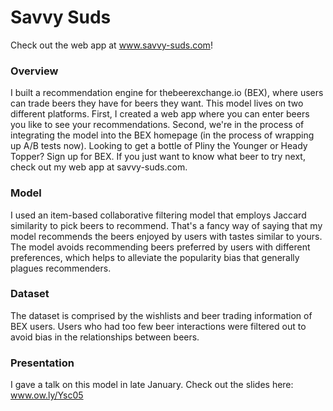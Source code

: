 # Savvy Suds
Check out the web app at www.savvy-suds.com!

### Overview
I built a recommendation engine for thebeerexchange.io (BEX), where users can trade beers they have for beers they want. This model lives on two different platforms. First, I created a web app where you can enter beers you like to see your recommendations. Second, we're in the process of integrating the model into the BEX homepage (in the process of wrapping up A/B tests now). Looking to get a bottle of Pliny the Younger or Heady Topper? Sign up for BEX. If you just want to know what beer to try next, check out my web app at savvy-suds.com.

### Model
I used an item-based collaborative filtering model that employs Jaccard similarity to pick beers to recommend. That's a fancy way of saying that my model recommends the beers enjoyed by users with tastes similar to yours. The model avoids recommending beers preferred by users with different preferences, which helps to alleviate the popularity bias that generally plagues recommenders.

### Dataset
The dataset is comprised by the wishlists and beer trading information of BEX users. Users who had too few beer interactions were filtered out to avoid bias in the relationships between beers.

### Presentation
I gave a talk on this model in late January. Check out the slides here: www.ow.ly/Ysc05

